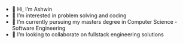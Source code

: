 - 👋 Hi, I’m Ashwin
- 👀 I’m interested in problem solving and coding
- 🌱 I’m currently pursuing my masters degree in Computer Science - Software Engineering
- 💞️ I’m looking to collaborate on fullstack engineering solutions


<!---
ashw1nkumars/ashw1nkumars is a ✨ special ✨ repository because its `README.md` (this file) appears on your GitHub profile.
You can click the Preview link to take a look at your changes.
--->
